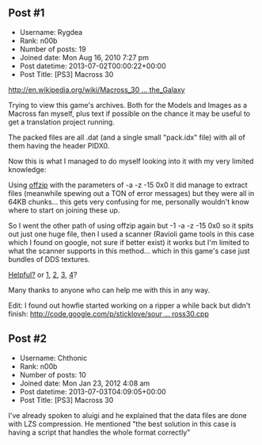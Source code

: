 ## Post #1
- Username: Rygdea
- Rank: n00b
- Number of posts: 19
- Joined date: Mon Aug 16, 2010 7:27 pm
- Post datetime: 2013-07-02T00:00:22+00:00
- Post Title: [PS3] Macross 30

[http://en.wikipedia.org/wiki/Macross_30 ... the_Galaxy](http://en.wikipedia.org/wiki/Macross_30:_The_Voice_that_Connects_the_Galaxy)

 


Trying to view this game's archives. Both for the Models and Images as a Macross fan myself, plus text if possible on the chance it may be useful to get a translation project running.

The packed files are all .dat (and a single small "pack.idx" file) with all of them having the header PIDX0.


Now this is what I managed to do myself looking into it with my very limited knowledge:

Using [offzip](http://aluigi.altervista.org/mytoolz.htm) with the parameters of -a -z -15 0x0 it did manage to extract files (meanwhile spewing out a TON of error messages) but they were all in 64KB chunks... this gets very confusing for me, personally wouldn't know where to start on joining these up.

So I went the other path of using offzip again but -1 -a -z -15 0x0 so it spits out just one huge file, then I used a scanner (Ravioli game tools in this case which I found on google, not sure if better exist) it works but I'm limited to what the scanner supports in this method... which in this game's case just bundles of DDS textures.


[Helpful?](https://dl.dropboxusercontent.com/u/12804628/Macross/dat%20files%20hex.jpg) or [1](https://dl.dropboxusercontent.com/u/12804628/Macross/fileset0.dat.chunk001), [2](https://dl.dropboxusercontent.com/u/12804628/Macross/pack.idx),  [3](https://dl.dropboxusercontent.com/u/12804628/Macross/data.dat.chunk001), [4](https://dl.dropboxusercontent.com/u/12804628/Macross/lua.dat)?

Many thanks to anyone who can help me with this in any way.



Edit: I found out howfie started working on a ripper a while back but didn't finish: [http://code.google.com/p/sticklove/sour ... ross30.cpp](http://code.google.com/p/sticklove/source/browse/trunk/source/xentax/ripper/ps3_macross30.cpp)
## Post #2
- Username: Chthonic
- Rank: n00b
- Number of posts: 10
- Joined date: Mon Jan 23, 2012 4:08 am
- Post datetime: 2013-07-03T04:09:05+00:00
- Post Title: [PS3] Macross 30

I've already spoken to aluigi and he explained that the data files are done with LZS compression. He mentioned "the best solution in this case is having a script that handles the whole format correctly"
